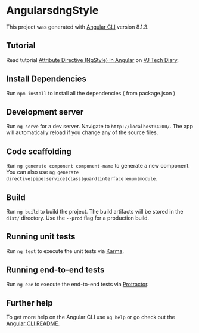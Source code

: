 # AngularsdngStyle

This project was generated with [Angular CLI](https://github.com/angular/angular-cli) version 8.1.3.

## Tutorial 

Read tutorial [Attribute Directive (NgStyle) in Angular](https://vjtechworld.com/2019/09/attribute-directive-ngstyle-in-angular.html) on [VJ Tech Diary](https://vjtechworld.com). 

## Install Dependencies

Run `npm install` to install all the dependencies ( from package.json )
## Development server

Run `ng serve` for a dev server. Navigate to `http://localhost:4200/`. The app will automatically reload if you change any of the source files.

## Code scaffolding

Run `ng generate component component-name` to generate a new component. You can also use `ng generate directive|pipe|service|class|guard|interface|enum|module`.

## Build

Run `ng build` to build the project. The build artifacts will be stored in the `dist/` directory. Use the `--prod` flag for a production build.

## Running unit tests

Run `ng test` to execute the unit tests via [Karma](https://karma-runner.github.io).

## Running end-to-end tests

Run `ng e2e` to execute the end-to-end tests via [Protractor](http://www.protractortest.org/).

## Further help

To get more help on the Angular CLI use `ng help` or go check out the [Angular CLI README](https://github.com/angular/angular-cli/blob/master/README.md).

